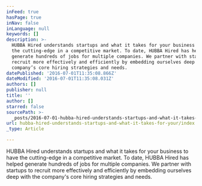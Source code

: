 ```yaml
---
inFeed: true
hasPage: true
inNav: false
inLanguage: null
keywords: []
description: >-
  HUBBA Hired understands startups and what it takes for your business to have
  the cutting-edge in a competitive market. To date, HUBBA Hired has helped
  generate hundreds of jobs for multiple companies. We partner with startups to
  recruit more effectively and efficiently by embedding ourselves deep with the
  company’s core hiring strategies and needs.
datePublished: '2016-07-01T11:35:08.866Z'
dateModified: '2016-07-01T11:35:08.031Z'
authors: []
publisher: null
title: ''
author: []
starred: false
sourcePath: >-
  _posts/2016-07-01-hubba-hired-understands-startups-and-what-it-takes-for-your.md
url: hubba-hired-understands-startups-and-what-it-takes-for-your/index.html
_type: Article

---
```

HUBBA Hired understands startups and what it takes for your business to have the cutting-edge in a competitive market. To date, HUBBA Hired has helped generate hundreds of jobs for multiple companies. We partner with startups to recruit more effectively and efficiently by embedding ourselves deep with the company's core hiring strategies and needs.